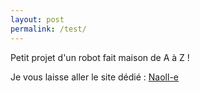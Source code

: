 ```yaml
---
layout: post
permalink: /test/
---
```


Petit projet d'un robot fait maison de A à Z ! 

Je vous laisse aller le site dédié : [Naoll-e](https://www.naoll-e.fr)